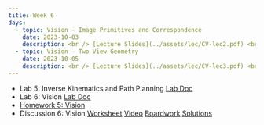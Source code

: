 ```yaml
---
title: Week 6
days:
  - topic: Vision - Image Primitives and Correspondence
    date: 2023-10-03
    description: <br /> [Lecture Slides](../assets/lec/CV-lec2.pdf) <br /> Reading <a href = "https://link.springer.com/book/10.1007/978-0-387-21779-6">Textbook</a> Chapters 3, 4
  - topic: Vision - Two View Geometry
    date: 2023-10-05
    description: <br /> [Lecture Slides](../assets/lec/CV-lec3.pdf) <br /> Reading <a href = "https://link.springer.com/book/10.1007/978-0-387-21779-6">Textbook</a> 
---
```


- Lab 5: Inverse Kinematics and Path Planning [Lab Doc](../assets/labs/lab5.pdf)
- Lab 6: Vision [Lab Doc](../assets/labs/lab6.pdf)
- [Homework 5: Vision](../assets/hw/hw5.zip)
- Discussion 6: Vision [Worksheet](../assets/discussions/D6__Computer_Vision.pdf) [Video](https://youtu.be/4Nt2JPa-ao4) [Boardwork](../assets/discussions/D6__Computer_Vision_boardwork.pdf) [Solutions](../assets/discussions/D6__Computer_Vision_sol.pdf)


<a id="Week7"></a>
